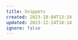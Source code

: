 ```yaml
---
title: Snippets
created: 2023-10-04T13:24
updated: 2023-12-14T18:14
ignore: false
---
```


<!-- # All Snippets

```dataview
Table title, description, tags, updated
from "content/snippets"
``` -->
